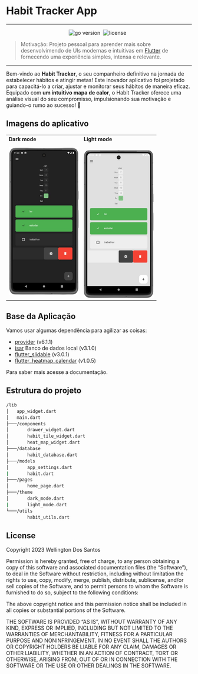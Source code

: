 # Habit Tracker App
---

<p align="center"><img src="https://img.shields.io/badge/Flutter-3.16.1-00ADD8?style=for-the-badge&logo=flutter" alt="go version" />&nbsp;&nbsp;<img src="https://img.shields.io/badge/license-MIT-blue?style=for-the-badge" alt="license" />&nbsp;&nbsp;</p>


> Motivação: Projeto pessoal para aprender mais sobre desenvolvimendo de UIs modernas e intuitivas em [Flutter](https://flutter.dev/) de fornecendo uma experiência simples, intensa e relevante.

---

Bem-vindo ao <strong>Habit Tracker</strong>, o seu companheiro definitivo na jornada de estabelecer hábitos e atingir metas! Este inovador aplicativo foi projetado para capacitá-lo a criar, ajustar e monitorar seus hábitos de maneira eficaz. Equipado com <strong>um intuitivo mapa de calor</strong>, o Habit Tracker oferece uma análise visual do seu compromisso, impulsionando sua motivação e guiando-o rumo ao sucesso! 🚀

## Imagens do aplicativo

<table cellspacing="0" cellpadding="0">
   <tr>
           <td>
                   <b>Dark mode</b>
           </td>
           <td>
                   <b>Light mode</b>
           </td>
   </tr>
        <tr>
    <td class="first">
            <img src="https://github.com/wellgenio/habit-tracker-app/blob/main/assets/images/dark_mode.png" height= "400px">
    </td>
    <td class="second">
            </br>
            <img src="https://github.com/wellgenio/habit-tracker-app/blob/main/assets/images/light_mode.png" height= "400px">
    </td>
  </tr>
</table>

## Base da Aplicação

Vamos usar algumas dependência para agilizar as coisas:

- [provider](https://pub.dev/packages/provider) (v6.1.1)
- [isar](https://pub.dev/packages/isar) Banco de dados local (v3.1.0)
- [flutter_slidable](https://pub.dev/packages/flutter_slidable) (v3.0.1)
- [flutter_heatmap_calendar](https://pub.dev/packages/flutter_heatmap_calendar) (v1.0.5)

Para saber mais acesse a documentação.


## Estrutura do projeto

```sh
/lib
│   app_widget.dart
│   main.dart
├───/components
│       drawer_widget.dart
│       habit_tile_widget.dart
│       heat_map_widget.dart
├───/database
│       habit_database.dart
├───/models
│       app_settings.dart
|       habit.dart
├───/pages
│       home_page.dart
├───/theme
│       dark_mode.dart
|       light_mode.dart
└───/utils
        habit_utils.dart
```

## License

Copyright 2023 Wellington Dos Santos

Permission is hereby granted, free of charge, to any person obtaining a copy of this software and associated documentation files (the “Software”), to deal in the Software without restriction, including without limitation the rights to use, copy, modify, merge, publish, distribute, sublicense, and/or sell copies of the Software, and to permit persons to whom the Software is furnished to do so, subject to the following conditions:

The above copyright notice and this permission notice shall be included in all copies or substantial portions of the Software.

THE SOFTWARE IS PROVIDED “AS IS”, WITHOUT WARRANTY OF ANY KIND, EXPRESS OR IMPLIED, INCLUDING BUT NOT LIMITED TO THE WARRANTIES OF MERCHANTABILITY, FITNESS FOR A PARTICULAR PURPOSE AND NONINFRINGEMENT. IN NO EVENT SHALL THE AUTHORS OR COPYRIGHT HOLDERS BE LIABLE FOR ANY CLAIM, DAMAGES OR OTHER LIABILITY, WHETHER IN AN ACTION OF CONTRACT, TORT OR OTHERWISE, ARISING FROM, OUT OF OR IN CONNECTION WITH THE SOFTWARE OR THE USE OR OTHER DEALINGS IN THE SOFTWARE.
